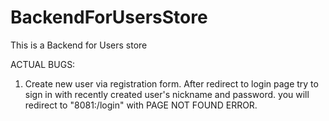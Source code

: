 # BackendForUsersStore
This is a Backend for Users store

ACTUAL BUGS:
1) Create new user via registration form. After redirect to login page try to sign in with recently created user's nickname and password. you will redirect to "8081:/login" with PAGE NOT FOUND ERROR.
